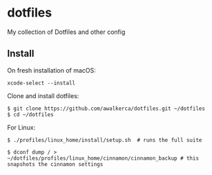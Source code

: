# dotfiles
My collection of Dotfiles and other config

## Install

On fresh installation of macOS:
```shell
xcode-select --install
```

Clone and install dotfiles:
```shell
$ git clone https://github.com/awalkerca/dotfiles.git ~/dotfiles
$ cd ~/dotfiles
```

For Linux:
```
$ ./profiles/linux_home/install/setup.sh  # runs the full suite

$ dconf dump / > ~/dotfiles/profiles/linux_home/cinnamon/cinnamon_backup # this snapshots the cinnamon settings
```
